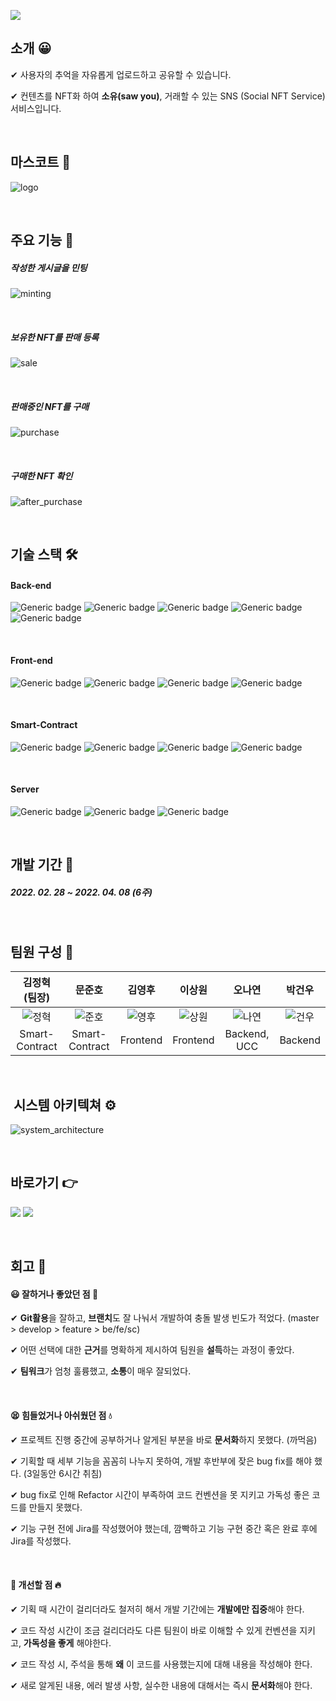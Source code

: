 ![](README.assets/sawyou-16499503979391.png)

## 소개 😀

✔ 사용자의 추억을 자유롭게 업로드하고 공유할 수 있습니다.


✔ 컨텐츠를 NFT화 하여 **소유(saw you)**, 거래할 수 있는 SNS (Social NFT Service) 서비스입니다.

&nbsp;



## 마스코트 👀

![logo](README.assets/logo-16499503979402.png)

&nbsp;

## 주요 기능 📌

##### 작성한 게시글을 민팅

![minting](README.assets/minting-16499503979404.gif)

&nbsp;

##### 보유한 NFT를 판매 등록

![sale](README.assets/sale-16499503979403.gif)

&nbsp;

##### 판매중인 NFT를 구매

![purchase](README.assets/purchase-16499503979415.gif)

&nbsp;

##### 구매한 NFT 확인

![after_purchase](README.assets/after_purchase-16499503979416.gif)



&nbsp;

## 기술 스택 🛠

#### Back-end

![Generic badge](https://img.shields.io/badge/Java-11-green.svg)&nbsp;![Generic badge](https://img.shields.io/badge/SpringBoot-2.5.10-lightgreen.svg)&nbsp;![Generic badge](https://img.shields.io/badge/Gradle-7.4.1-%232e2929.svg)&nbsp;![Generic badge](https://img.shields.io/badge/Swagger-3.0.0-yellowgreen.svg)&nbsp;![Generic badge](https://img.shields.io/badge/QueryDSL-5.0.0-%236f8ed1.svg)

&nbsp;

#### Front-end

![Generic badge](https://img.shields.io/badge/React-17.0.2-skyblue.svg)&nbsp;![Generic badge](https://img.shields.io/badge/Recoil-0.6.1-yellow.svg)&nbsp;![Generic badge](https://img.shields.io/badge/Styled_Components-5.3.3-pink.svg)&nbsp;![Generic badge](https://img.shields.io/badge/Material_UI-5.5.0-blue.svg)

&nbsp;

#### Smart-Contract

![Generic badge](https://img.shields.io/badge/Solidity-0.8.4-%234d4d4d.svg)&nbsp;![Generic badge](https://img.shields.io/badge/Truffle-5.5.2-%23947676.svg)&nbsp;![Generic badge](https://img.shields.io/badge/Web3.js-1.5.3-orange.svg)&nbsp;![Generic badge](https://img.shields.io/badge/Ganache-7.0.1-red.svg)

&nbsp;

#### Server

![Generic badge](https://img.shields.io/badge/Docker-20.10.12-%234d80f0.svg)&nbsp;![Generic badge](https://img.shields.io/badge/MySQL-8.0-%238aa1d4.svg)&nbsp;![Generic badge](https://img.shields.io/badge/Nginx-1.21.6-%23299e29.svg)

&nbsp;



## 개발 기간 📅

##### 2022. 02. 28 ~ 2022. 04. 08 (6주)

&nbsp;



## 팀원 구성 🤝

|                 김정혁 (팀장)                  |                     문준호                     |                     김영후                     |                     이상원                     |                     오나연                     |                     박건우                     |
| :--------------------------------------------: | :--------------------------------------------: | :--------------------------------------------: | :--------------------------------------------: | :--------------------------------------------: | :--------------------------------------------: |
| ![정혁](README.assets/정혁-16499481259662.png) | ![준호](README.assets/준호-16499481362253.png) | ![영후](README.assets/영후-16499481393054.png) | ![상원](README.assets/상원-16499481433695.png) | ![나연](README.assets/나연-16499481459186.png) | ![건우](README.assets/건우-16499481480937.png) |
|                 Smart-Contract                 |                 Smart-Contract                 |                    Frontend                    |                    Frontend                    |                  Backend, UCC                  |                    Backend                     |



&nbsp;

##  시스템 아키텍쳐 ⚙

![system_architecture](README.assets/system_architecture-16499503979417.png)



&nbsp;

## 바로가기 👉

<a href="https://www.notion.so/A401-ISawYou-2e521b17caa141dc8351c91733d613a5"><img src="https://img.shields.io/badge/시연 시나리오-black?style=flat-square&logo=Notion&logoColor=lightgreen&link=https://www.notion.so/A401-ISawYou-2e521b17caa141dc8351c91733d613a5"/></a> <a href="https://www.youtube.com/watch?v=gS62E9DLDSc"><img src="https://img.shields.io/badge/UCC 영상-black?style=flat-square&logo=Youtube&logoColor=FF0000&link=https://www.youtube.com/watch?v=gS62E9DLDSc"></a>

&nbsp;



## 회고 💭

#### 😃 잘하거나 좋았던 점 🧡

✔ **Git활용**을 잘하고, **브랜치**도 잘 나눠서 개발하여 충돌 발생 빈도가 적었다. (master > develop > feature > be/fe/sc)

✔ 어떤 선택에 대한 **근거**를 명확하게 제시하여 팀원을 **설득**하는 과정이 좋았다.

✔ **팀워크**가 엄청 훌륭했고, **소통**이 매우 잘되었다.

&nbsp;

#### 😫 힘들었거나 아쉬웠던 점 💧

✔ 프로젝트 진행 중간에 공부하거나 알게된 부분을 바로 **문서화**하지 못했다. (까먹음)

✔ 기획할 때 세부 기능을 꼼꼼히 나누지 못하여, 개발 후반부에 잦은 bug fix를 해야 했다. (3일동안 6시간 취침)

✔ bug fix로 인해 Refactor 시간이 부족하여 코드 컨벤션을 못 지키고 가독성 좋은 코드를 만들지 못했다.

✔ 기능 구현 전에 Jira를 작성했어야 했는데, 깜빡하고 기능 구현 중간 혹은 완료 후에 Jira를 작성했다.

&nbsp;

#### 🤔 개선할 점 🔥

✔ 기획 때 시간이 걸리더라도 철저히 해서 개발 기간에는 **개발에만 집중**해야 한다.

✔ 코드 작성 시간이 조금 걸리더라도 다른 팀원이 바로 이해할 수 있게 컨벤션을 지키고, **가독성을 좋게** 해야한다.

✔ 코드 작성 시, 주석을 통해 **왜** 이 코드를 사용했는지에 대해 내용을 작성해야 한다.

✔ 새로 알게된 내용, 에러 발생 사항, 실수한 내용에 대해서는 즉시 **문서화**해야 한다.
